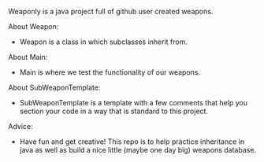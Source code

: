 Weaponly is a java project full of github user created weapons.

About Weapon:
  - Weapon is a class in which subclasses inherit from.

About Main:
  - Main is where we test the functionality of our weapons.

About SubWeaponTemplate:
  - SubWeaponTemplate is a template with a few comments that
    help you section your code in a way that is standard to
    this project.

Advice:
  - Have fun and get creative! This repo is to help practice
    inheritance in java as well as build a nice little (maybe
    one day big) weapons database.
